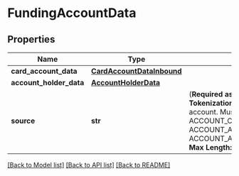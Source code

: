 # FundingAccountData

## Properties
Name | Type | Description | Notes
------------ | ------------- | ------------- | -------------
**card_account_data** | [**CardAccountDataInbound**](CardAccountDataInbound.md) |  | [optional] 
**account_holder_data** | [**AccountHolderData**](AccountHolderData.md) |  | [optional] 
**source** | **str** | (__Required as minimum for Tokenization__)  The source of the account. Must be one of   * ACCOUNT_ON_FILE   * ACCOUNT_ADDED_MANUALLY   * ACCOUNT_ADDED_VIA_APPLICATION  __Max Length:32__  | [optional] 

[[Back to Model list]](../README.md#documentation-for-models) [[Back to API list]](../README.md#documentation-for-api-endpoints) [[Back to README]](../README.md)


